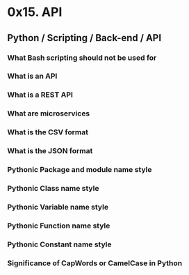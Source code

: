 # 0x15. API
## Python / Scripting / Back-end / API
### What Bash scripting should not be used for
### What is an API
### What is a REST API
### What are microservices
### What is the CSV format
### What is the JSON format
### Pythonic Package and module name style
### Pythonic Class name style
### Pythonic Variable name style
### Pythonic Function name style
### Pythonic Constant name style
### Significance of CapWords or CamelCase in Python

